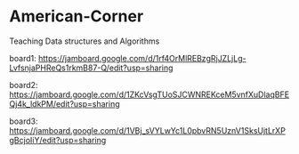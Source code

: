 # American-Corner
Teaching Data structures and Algorithms 

board1:  https://jamboard.google.com/d/1rf4OrMlREBzgRjJZLjLg-LvfsnjaPHReQs1rkmB87-Q/edit?usp=sharing

board2:  https://jamboard.google.com/d/1ZKcVsgTUoSJCWNREKceM5vnfXuDlaqBFEQj4k_ldkPM/edit?usp=sharing

board3:  https://jamboard.google.com/d/1VBj_sVYLwYc1L0pbvRN5UznV1SksUjtLrXPgBcjoIiY/edit?usp=sharing
